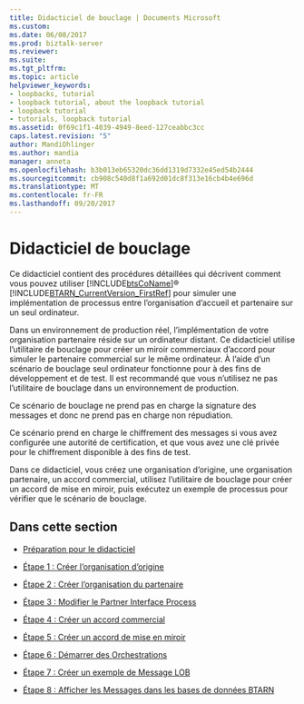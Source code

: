 ```yaml
---
title: Didacticiel de bouclage | Documents Microsoft
ms.custom: 
ms.date: 06/08/2017
ms.prod: biztalk-server
ms.reviewer: 
ms.suite: 
ms.tgt_pltfrm: 
ms.topic: article
helpviewer_keywords:
- loopbacks, tutorial
- loopback tutorial, about the loopback tutorial
- loopback tutorial
- tutorials, loopback tutorial
ms.assetid: 0f69c1f1-4039-4949-8eed-127ceabbc3cc
caps.latest.revision: "5"
author: MandiOhlinger
ms.author: mandia
manager: anneta
ms.openlocfilehash: b3b013eb65320dc36dd1319d7332e45ed54b2444
ms.sourcegitcommit: cb908c540d8f1a692d01dc8f313e16cb4b4e696d
ms.translationtype: MT
ms.contentlocale: fr-FR
ms.lasthandoff: 09/20/2017
---
```

# <a name="loopback-tutorial"></a>Didacticiel de bouclage
Ce didacticiel contient des procédures détaillées qui décrivent comment vous pouvez utiliser [!INCLUDE[btsCoName](../../includes/btsconame-md.md)]® [!INCLUDE[BTARN_CurrentVersion_FirstRef](../../includes/btarn-currentversion-firstref-md.md)] pour simuler une implémentation de processus entre l’organisation d’accueil et partenaire sur un seul ordinateur.  
  
 Dans un environnement de production réel, l’implémentation de votre organisation partenaire réside sur un ordinateur distant. Ce didacticiel utilise l’utilitaire de bouclage pour créer un miroir commerciaux d’accord pour simuler le partenaire commercial sur le même ordinateur. À l’aide d’un scénario de bouclage seul ordinateur fonctionne pour à des fins de développement et de test. Il est recommandé que vous n’utilisez ne pas l’utilitaire de bouclage dans un environnement de production.  
  
 Ce scénario de bouclage ne prend pas en charge la signature des messages et donc ne prend pas en charge non répudiation.  
  
 Ce scénario prend en charge le chiffrement des messages si vous avez configurée une autorité de certification, et que vous avez une clé privée pour le chiffrement disponible à des fins de test.  
  
 Dans ce didacticiel, vous créez une organisation d’origine, une organisation partenaire, un accord commercial, utilisez l’utilitaire de bouclage pour créer un accord de mise en miroir, puis exécutez un exemple de processus pour vérifier que le scénario de bouclage.  
  
## <a name="in-this-section"></a>Dans cette section  
  
-   [Préparation pour le didacticiel](../../adapters-and-accelerators/accelerator-rosettanet/preparing-for-the-tutorial.md)  
  
-   [Étape 1 : Créer l’organisation d’origine](../../adapters-and-accelerators/accelerator-rosettanet/step-1-create-the-home-organization.md)  
  
-   [Étape 2 : Créer l’organisation du partenaire](../../adapters-and-accelerators/accelerator-rosettanet/step-2-create-the-partner-organization.md)  
  
-   [Étape 3 : Modifier le Partner Interface Process](../../adapters-and-accelerators/accelerator-rosettanet/step-3-edit-the-partner-interface-process.md)  
  
-   [Étape 4 : Créer un accord commercial](../../adapters-and-accelerators/accelerator-rosettanet/step-4-create-a-trade-agreement.md)  
  
-   [Étape 5 : Créer un accord de mise en miroir](../../adapters-and-accelerators/accelerator-rosettanet/step-5-create-a-mirror-agreement.md)  
  
-   [Étape 6 : Démarrer des Orchestrations](../../adapters-and-accelerators/accelerator-rosettanet/step-6-start-orchestrations.md)  
  
-   [Étape 7 : Créer un exemple de Message LOB](../../adapters-and-accelerators/accelerator-rosettanet/step-7-create-a-sample-lob-message.md)  
  
-   [Étape 8 : Afficher les Messages dans les bases de données BTARN](../../adapters-and-accelerators/accelerator-rosettanet/step-8-view-messages-in-the-btarn-databases.md)